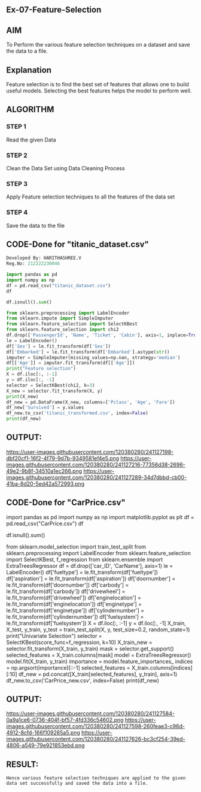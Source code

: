 ## Ex-07-Feature-Selection
## AIM

To Perform the various feature selection techniques on a dataset and save the data to a file.
## Explanation

Feature selection is to find the best set of features that allows one to build useful models. Selecting the best features helps the model to perform well.
## ALGORITHM
### STEP 1

Read the given Data
### STEP 2

Clean the Data Set using Data Cleaning Process
### STEP 3

Apply Feature selection techniques to all the features of the data set
### STEP 4

Save the data to the file
## CODE-Done for "titanic_dataset.csv"
```python
Developed By: HARITHASHREE.V
Reg.No: 212222230046

import pandas as pd
import numpy as np
df = pd.read_csv("titanic_dataset.csv")
df

df.isnull().sum()

from sklearn.preprocessing import LabelEncoder
from sklearn.impute import SimpleImputer
from sklearn.feature_selection import SelectKBest
from sklearn.feature_selection import chi2
df.drop(['PassengerId', 'Name', 'Ticket', 'Cabin'], axis=1, inplace=True)
le = LabelEncoder()
df['Sex'] = le.fit_transform(df['Sex'])
df['Embarked'] = le.fit_transform(df['Embarked'].astype(str))
imputer = SimpleImputer(missing_values=np.nan, strategy='median')
df[['Age']] = imputer.fit_transform(df[['Age']])
print("Feature selection")
X = df.iloc[:, :-1]
y = df.iloc[:, -1]
selector = SelectKBest(chi2, k=3)
X_new = selector.fit_transform(X, y)
print(X_new)
df_new = pd.DataFrame(X_new, columns=['Pclass', 'Age', 'Fare'])
df_new['Survived'] = y.values
df_new.to_csv('titanic_transformed.csv', index=False)
print(df_new)

```
## OUTPUT:
https://user-images.githubusercontent.com/120380280/241127198-dbf20cf1-16f2-4f79-9d7b-9349581ef4e5.png
https://user-images.githubusercontent.com/120380280/241127216-77356d38-2696-49e2-9b8f-34510a1ec266.png
https://user-images.githubusercontent.com/120380280/241127289-34d7dbbd-cb00-41ba-8d20-5ed42a572993.png

## CODE-Done for "CarPrice.csv"

import pandas as pd
import numpy as np
import matplotlib.pyplot as plt
df = pd.read_csv("CarPrice.csv")
df

df.isnull().sum()

from sklearn.model_selection import train_test_split
from sklearn.preprocessing import LabelEncoder
from sklearn.feature_selection import SelectKBest, f_regression
from sklearn.ensemble import ExtraTreesRegressor
df = df.drop(['car_ID', 'CarName'], axis=1)
le = LabelEncoder()
df['fueltype'] = le.fit_transform(df['fueltype'])
df['aspiration'] = le.fit_transform(df['aspiration'])
df['doornumber'] = le.fit_transform(df['doornumber'])
df['carbody'] = le.fit_transform(df['carbody'])
df['drivewheel'] = le.fit_transform(df['drivewheel'])
df['enginelocation'] = le.fit_transform(df['enginelocation'])
df['enginetype'] = le.fit_transform(df['enginetype'])
df['cylindernumber'] = le.fit_transform(df['cylindernumber'])
df['fuelsystem'] = le.fit_transform(df['fuelsystem'])
X = df.iloc[:, :-1]
y = df.iloc[:, -1]
X_train, X_test, y_train, y_test = train_test_split(X, y, test_size=0.2,
random_state=1)
print("Univariate Selection")
selector = SelectKBest(score_func=f_regression, k=10)
X_train_new = selector.fit_transform(X_train, y_train)
mask = selector.get_support()
selected_features = X_train.columns[mask]
model = ExtraTreesRegressor()
model.fit(X_train, y_train)
importance = model.feature_importances_
indices = np.argsort(importance)[::-1]
selected_features = X_train.columns[indices][:10]
df_new = pd.concat([X_train[selected_features], y_train], axis=1)
df_new.to_csv('CarPrice_new.csv', index=False)
print(df_new)

## OUTPUT:
https://user-images.githubusercontent.com/120380280/241127584-0a9a1ce6-0736-404f-bf57-4fd336c54602.png
https://user-images.githubusercontent.com/120380280/241127598-260feae3-c96d-4912-8cfd-166f109265a5.png
https://user-images.githubusercontent.com/120380280/241127626-bc3cf254-39ed-4806-a549-79e921853ebd.png

## RESULT:
    Hence various feature selection techniques are applied to the given data set successfully and saved the data into a file.

